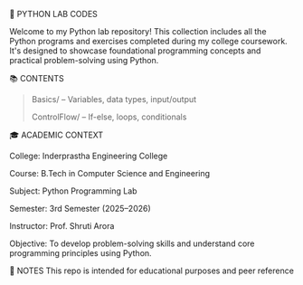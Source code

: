 🐍 PYTHON LAB CODES

Welcome to my Python lab repository! This collection includes all the Python programs and exercises completed during my college coursework. It's designed to showcase foundational programming concepts and practical problem-solving using Python.

📚 CONTENTS

> Basics/ – Variables, data types, input/output
> 
> ControlFlow/ – If-else, loops, conditionals

🎓 ACADEMIC CONTEXT

College: Inderprastha Engineering College

Course: B.Tech in Computer Science and Engineering

Subject: Python Programming Lab

Semester: 3rd Semester (2025–2026)

Instructor: Prof. Shruti Arora

Objective: To develop problem-solving skills and understand core programming principles using Python.


📌 NOTES
This repo is intended for educational purposes and peer reference

